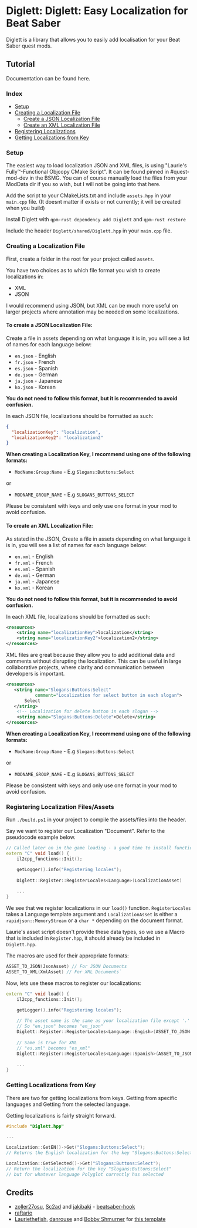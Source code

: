 # Diglett: Diglett: Easy Localization for Beat Saber

Diglett is a library that allows you to easily add localisation for your Beat Saber quest mods.

## Tutorial

Documentation can be found here.

### Index
- [Setup](#setup)
- [Creating a Localization File](#creating-a-localization-file)
  - [Create a JSON Localization File](#to-create-a-json-localization-file)
  - [Create an XML Localization File](#to-create-an-xml-localization-file)
- [Registering Localizations](#registering-localization-filesassets)
- [Getting Localizations from Key](#getting-localizations-from-key)

### Setup
The easiest way to load localization JSON and XML files, is using "Laurie's Fully™-Functional Objcopy CMake Script".
It can be found pinned in #quest-mod-dev in the BSMG. You can of course manually load the files from your ModData dir if you so wish, but I will not be going into that here.

Add the script to your CMakeLists.txt and include `assets.hpp` in your `main.cpp` file. (It doesnt matter if exists or not currently; it will be created when you build)

Install Diglett with `qpm-rust dependency add Diglett` and `qpm-rust restore`

Include the header `Diglett/shared/Diglett.hpp` in your `main.cpp` file.



### Creating a Localization File

First, create a folder in the root for your project called `assets`.

You have two choices as to which file format you wish to create localizations in:
- XML
- JSON

I would recommend using JSON, but XML can be much more useful on larger projects where annotation may be needed on some localizations.

#### To create a JSON Localization File:

Create a file in assets depending on what language it is in, you will see a list of names for each language below:
- `en.json` - English
- `fr.json` - French
- `es.json` - Spanish
- `de.json` - German
- `ja.json` - Japanese
- `ko.json` - Korean

**You do not need to follow this format, but it is recommended to avoid confusion.**

In each JSON file, localizations should be formatted as such:
```json
{
  "localizationKey": "localization",
  "localizationKey2": "localization2"
}
```

**When creating a Localization Key, I recommend using one of the following formats:**
- `ModName:Group:Name` - E.g `Slogans:Buttons:Select`

or

- `MODNAME_GROUP_NAME` - E.g `SLOGANS_BUTTONS_SELECT`

Please be consistent with keys and only use one format in your mod to avoid confusion.

#### To create an XML Localization File:

As stated in the JSON, Create a file in assets depending on what language it is in, you will see a list of names for each language below:
- `en.xml` - English
- `fr.xml` - French
- `es.xml` - Spanish
- `de.xml` - German
- `ja.xml` - Japanese
- `ko.xml` - Korean

**You do not need to follow this format, but it is recommended to avoid confusion.**

In each XML file, localizations should be formatted as such:
```xml
<resources>
    <string name="localizationKey">localization</string>
    <string name="localizationKey2">localization2</string>
</resources>
```

XML files are great because they allow you to add additional data and comments without disrupting the localization. This can be useful in large collaborative projects, where clarity and communication between developers is important.
```xml
<resources>
   <string name="Slogans:Buttons:Select" 
           comment="Localization for select button in each slogan">
       Select
   </string>
    <!-- Localization for delete button in each slogan -->
    <string name="Slogans:Buttons:Delete">Delete</string>
</resources>
```

**When creating a Localization Key, I recommend using one of the following formats:**
- `ModName:Group:Name` - E.g `Slogans:Buttons:Select`

or

- `MODNAME_GROUP_NAME` - E.g `SLOGANS_BUTTONS_SELECT`

Please be consistent with keys and only use one format in your mod to avoid confusion.

### Registering Localization Files/Assets

Run `./build.ps1` in your project to compile the assets/files into the header.

Say we want to register our Localization "Document". Refer to the pseudocode example below.
```cpp
// Called later on in the game loading - a good time to install function hooks
extern "C" void load() {
    il2cpp_functions::Init();

    getLogger().info("Registering locales");
    
    Diglett::Register::RegisterLocales<Language>(LocalizationAsset)
    
    ...
}
```

We see that we register localizations in our `load()` function. 
`RegisterLocales` takes a Language template argument and `LocalizationAsset` is either a `rapidjson::MemoryStream` or a `char *` depending on the document format.

Laurie's asset script doesn't provide these data types, so we use a Macro that is included in `Register.hpp`, it should already be included in `Diglett.hpp`.

The macros are used for their appropriate formats:
```cpp
ASSET_TO_JSON(JsonAsset) // For JSON Documents
ASSET_TO_XML(XmlAsset) // For XML Documents`
```

Now, lets use these macros to register our localizations:
```cpp
extern "C" void load() {
    il2cpp_functions::Init();

    getLogger().info("Registering locales");
    
    // The asset name is the same as your localization file except '.' is replaced with '_'
    // So "en.json" becomes "en_json"
    Diglett::Register::RegisterLocales<Language::Engish>(ASSET_TO_JSON(en_json));
    
    // Same is true for XML
    // "es.xml" becomes "es_xml"
    Diglett::Register::RegisterLocales<Language::Spanish>(ASSET_TO_JSON(es_xml));
    
    ...
}
```

### Getting Localizations from Key

There are two for getting localizations from keys. Getting from specific languages and Getting from the selected language.

Getting localizations is fairly straight forward.
```cpp
#include "Diglett.hpp"

...

Localization::GetEN()->Get("Slogans:Buttons:Select"); 
// Returns the English localization for the key "Slogans:Buttons:Select"

Localization::GetSelected()->Get("Slogans:Buttons:Select");
// Return the localization for the key "Slogans:Buttons:Select" 
// but for whatever language Polyglot currently has selected
```

## Credits

* [zoller27osu](https://github.com/zoller27osu), [Sc2ad](https://github.com/Sc2ad) and [jakibaki](https://github.com/jakibaki) - [beatsaber-hook](https://github.com/sc2ad/beatsaber-hook)
* [raftario](https://github.com/raftario)
* [Lauriethefish](https://github.com/Lauriethefish), [danrouse](https://github.com/danrouse) and [Bobby Shmurner](https://github.com/BobbyShmurner) for [this template](https://github.com/Lauriethefish/quest-mod-template)
